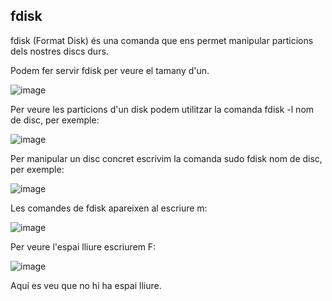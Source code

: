 ## fdisk

fdisk (Format Disk) és una comanda que ens permet manipular particions dels nostres discs durs.

Podem fer servir fdisk per veure el tamany d'un.

![image](https://github.com/XaSaFa/MP04/assets/110727546/de394410-3102-4da2-ac7c-c28ea8296a12)

Per veure les particions d'un disk podem utilitzar la comanda fdisk -l nom de disc, per exemple:

![image](https://github.com/XaSaFa/MP04/assets/110727546/f6e2de5e-db3d-4223-9134-7c7783e4d6f5)

Per manipular un disc concret escrivim la comanda sudo fdisk nom de disc, per exemple:

![image](https://github.com/XaSaFa/MP04/assets/110727546/4aa52999-f590-4cbe-a3d7-5b2acea16dff)

Les comandes de fdisk apareixen al escriure m:

![image](https://github.com/XaSaFa/MP04/assets/110727546/64460ac3-99c6-49b4-be25-095fbe2d338e)

Per veure l'espai lliure escriurem F:

![image](https://github.com/XaSaFa/MP04/assets/110727546/31885fbb-2fa9-4060-aac1-d9d5348b23a1)

Aquí es veu que no hi ha espai lliure.



